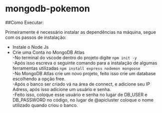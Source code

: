 # mongodb-pokemon

##Como Executar:

Primeiramente é necessário instalar as dependências na máquina, segue com os passos de instalação:
- Instale o Node Js <br>
- Crie uma Conta no MongoDB Atlas <br>
-No terminal do vscode dentro do projeto digite  ```npm init -y``` <br>
-Após isso escreva o seguinte comando para a instalação de algumas ferramentas utilizadas ```npm install express nodemon mongoose``` <br>
-No MongoDB Atlas crie um novo projeto, feito isso crie um database escolhendo a opção free. <br>
-Após o banco ser criado vá na área de connect, e adicione seu IP Adress, após isso adicione um usuário e senha. <br>
-Feito isso, coloque esse usuário e senha no lugar de DB_USER e DB_PASSWORD no código, no lugar de @apicluster coloque o nome utilizado quando criou o banco. <br>
